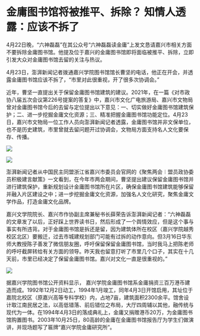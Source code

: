 # 金庸图书馆将被推平、拆除？ 知情人透露：应该不拆了

4月22日晚，“六神磊磊”在其公众号“六神磊磊读金庸”上发文恳请嘉兴市相关方面不要拆除金庸图书馆。他提及位于嘉兴的金庸图书馆即将面临被推平、拆除，立即引发大众对金庸图书馆去留的关注与热议。

4月23日，澎湃新闻记者拨通嘉兴学院图书馆馆长曹坚的电话，他正在开会，并透露金庸图书馆应该不拆了，“市里对此很重视，开了很多次协调会。”

近年，曹坚一直提出关于保留金庸图书馆建筑的建议。2021年，在一篇《对市政协八届五次会议第226号提案的答复》中，嘉兴市文化广电旅游局、嘉兴市文物局曾对金庸图书馆今后的去留与定位提出以下意见：一、切实做好金庸图书馆建筑保护；二、进一步挖掘金庸文化资源；三、精准把握金庸图书馆功能定位。4月23日，嘉兴市文物局一位工作人员向澎湃新闻记者透露，金庸图书馆并非文保单位，也不是历史建筑，市里曾就去留问题开过协调会，文物局方面支持名人文化要保存、传播。

![](https://inews.gtimg.com/om_bt/OAwWlZ4Z4A22iLg0BNyUdqYMZj_ypGzYxn0_JpCyzY68YAA/1000)

![](https://inews.gtimg.com/om_bt/OpXc9w93HZ7kexP1Y0enx8ka4jIbOHIwQUiCeelsumh1EAA/1000)

澎湃新闻记者从中国民主同盟浙江省嘉兴市委员会官网的《聚焦两会︱盟员政协委员积极建言献策》一文看到，在今年市两会期间，曹坚提出建议保留金庸图书馆并进行建筑保护，重新规划设计金庸图书馆所在片区，确保金庸图书馆建筑能够保留并融入片区建设之中；进一步挖掘金庸文化资源，加强名人文化研究，聚焦金庸文学作品，打造金庸文化品牌。

嘉兴文学院院长、嘉兴市作协副主席兼秘书长薛荣告诉澎湃新闻记者：“六神磊磊的文章发了以后，正好踩上世界读书日，然后形成了一个舆情效应，但是这个事与事实有所违背。对于金庸图书馆是拆还是留，因为建筑体所在校区（嘉兴学院越秀校区北区）要搬迁，过去市城建规划部门可能有过拆的动作意向。但3月16日华东师大教授陈子善发了微信朋友圈，呼吁保留保留金庸图书馆，当时我马上把陈老师的呼吁截屏转给有关方面的领导。昨天我也留意打听了市里几个口子，其实在十几天前，市里已经决定了保留金庸图书馆。嘉兴对文化一直是很重视的。”

![](https://inews.gtimg.com/om_bt/Orw4ah5k7V5V9LMtdTpK_el6knqnvXPEiLNGIC8BIDMSEAA/1000)

据嘉兴学院图书馆公开资料显示，
嘉兴学院金庸图书馆系金庸捐资三百万港币建造而成。1992年12月2日动工，1994年1月竣工，同年4月3日开馆启用，其址位于嘉院北校区（原嘉兴高等专科学校）内，占地7亩，建筑面积2300余平。馆舍设计取江南民居之法，以高低错落、前后错位之布局，大厅四周辅以其他，融传统与现代为一体。在1994年4月3日的落成典礼上，金庸又捐赠港币20万，为金庸图书馆购置图书。2003年10月25日，80高龄的金庸在金庸图书馆报告厅为学生们做演讲，并现场题写了匾牌“嘉兴学院金庸研究所”。

